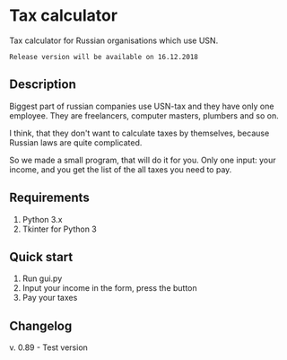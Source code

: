 # Tax calculator
Tax calculator for Russian organisations which use USN.

`Release version will be available on 16.12.2018` 
## Description
Biggest part of russian companies use USN-tax and they have only one employee. They are freelancers, computer masters, plumbers and so on.

I think, that they don't want to calculate taxes by themselves, because Russian laws are quite complicated.

So we made a small program, that will do it for you. Only one input: your income, and you get the list of the all taxes you need to pay.
## Requirements
1. Python 3.x
2. Tkinter for Python 3
## Quick start
1. Run gui.py
2. Input your income in the form, press the button
3. Pay your taxes

## Changelog
v. 0.89 - Test version
